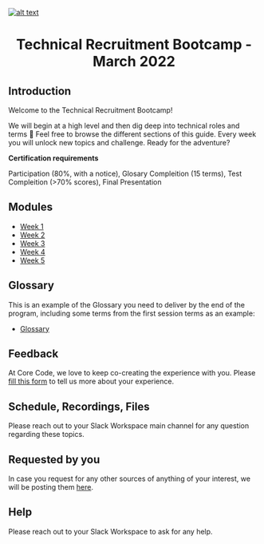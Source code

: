 <a href="https://www.core-code.io/">

![alt text](https://uploads-ssl.webflow.com/5eb2f56932c3562feab232e3/5f73550d00249e7e96c9f3de_Logo.png "corecodeio")

</a>

<h1 align="center">Technical Recruitment Bootcamp - March 2022</h1>

## Introduction
<p>Welcome to the Technical Recruitment Bootcamp!</p>
<p>We will begin at a high level and then dig deep into technical roles and terms 🤖 Feel free to browse the different sections of this guide. Every week you will unlock new topics and challenge. Ready for the adventure?

 **Certification requirements**

Participation (80%, with a notice), Glosary Compleition (15 terms), 
Test Compleition (>70% scores), Final Presentation

</p>

## Modules
* [Week 1](src/modules/2021/Week1)
* [Week 2](src/modules/2021/Week2)
* [Week 3](src/modules/2021/Week3)
* [Week 4](src/modules/2021/Week4)
* [Week 5](src/modules/2021/Week5)

## Glossary
<p> This is an example of the Glossary you need to deliver by the end of the program, including some terms from the first session terms as an example:</p>

* [Glossary](src/introGlossary.md)

## Feedback
At Core Code, we love to keep co-creating the experience with you. Please [fill this form](https://aplica.typeform.com/to/oCxv63iP) to tell us more about your experience.

## Schedule, Recordings, Files
Please reach out to your Slack Workspace main channel for any question regarding these topics.

## Requested by you
In case you request for any other sources of anything of your interest, we will be posting them [here](src/interesting).

## Help
Please reach out to your Slack Workspace to ask for any help.
